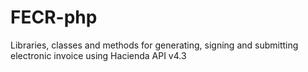 # FECR-php
Libraries, classes and methods for generating, signing and submitting electronic invoice using Hacienda API v4.3
